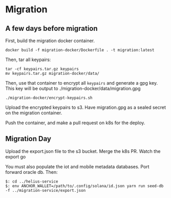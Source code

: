 # Migration

## A few days before migration

First, build the migration docker container.

```
docker build -f migration-docker/Dockerfile . -t migration:latest
```

Then, tar all keypairs:

```
tar -cf keypairs.tar.gz keypairs
mv keypairs.tar.gz migration-docker/data/
```

Then, use that container to encrypt all `keypairs` and generate a gpg key. This key will be output to ./migration-docker/data/migration.gpg

```
./migration-docker/encrypt-keypairs.sh
```

Upload the encrypted keypairs to s3. Have migration.gpg as a sealed secret on the migration container.

Push the container, and make a pull request on k8s for the deploy.

## Migration Day

Upload the export.json file to the s3 bucket. Merge the k8s PR. Watch the export go

You must also populate the iot and mobile metadata databases. Port forward oracle db. Then:

```
$: cd ../helius-service
$: env ANCHOR_WALLET=/path/to/.config/solana/id.json yarn run seed-db -f ../migration-service/export.json
```
